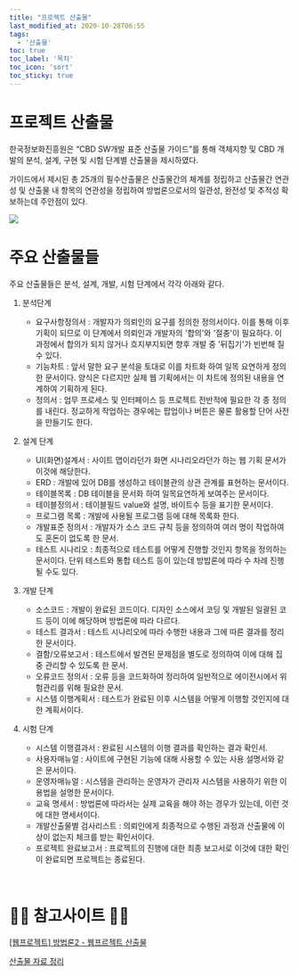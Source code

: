 ```yaml
---
title: "프로젝트 산출물"
last_modified_at: 2020-10-28T06:55
tags: 
  - '산출물'
toc: true
toc_label: '목차'
toc_icon: 'sort'
toc_sticky: true
---
```



# 프로젝트 산출물



한국정보화진흥원은 “CBD SW개발 표준 산출물 가이드”를 통해 객체지향 및 CBD 개발의 분석, 설계, 구현 및 시험 단계별 산출물을 제시하였다. 

가이드에서 제시된 총 25개의 필수산출물은 산출물간의 체계를 정립하고 산출물간 연관성 및 산출물 내 항목의 연관성을 정립하여 방법론으로서의 일관성, 완전성 및 추적성 확보하는데 주안점이 있다.


![](https://images.velog.io/images/gillog/post/370f947a-fd62-4236-b41b-d9eac4f53bb4/img1.daumcdn.png)


# 주요 산출물들

주요 산출물들은 분석, 설계, 개발, 시험 단계에서 각각 아래와 같다.


1. 분석단계

   - 요구사항정의서
        : 개발자가 의뢰인의 요구를 정의한 정의서이다.
          이를 통해 이후 기획이 되므로 이 단계에서 의뢰인과 개발자의 '합의'와 '절충'이 필요하다.
          이 과정에서 합의가 되지 않거나 흐지부지되면 향후 개발 중 '뒤집기'가 빈번해 질 수 있다.
   - 기능차트
        : 앞서 말한 요구 분석을 토대로 이를 차트화 하여 일목 요연하게 정의한 문서이다.
          양식은 다르지만 실제 웹 기획에서는 이 차트에 정의된 내용을 연계하여 기획하게 된다.
   - 정의서
        : 업무 프로세스 및 인터페이스 등 프로젝트 전반적에 필요한 각 종 정의를 내린다.
          정교하게 작업하는 경우에는 팝업이나 버튼은 물론 활용할 단어 사전을 만들기도 한다.
       
2. 설계 단계

   - UI(화면)설계서
        : 사이트 맵이라던가 화면 시나리오라던가 하는 웹 기획 문서가 이것에 해당한다. 
   - ERD
        : 개발에 있어 DB를 생성하고 테이블관의 상관 관계를 표현하는 문서이다.
   - 테이블목록
        : DB 테이블을 문서화 하여 일목요연하게 보여주는 문서이다.
   - 테이블정의서
        : 테이블필드 value와 설명, 바이트수 등을 표기한 문서이다.
   - 프로그램 목록
        : 개발에 사용될 프로그램 등에 대해 목록화 한다. 
   - 개발표준 정의서
        : 개발자가 소스 코드 규칙 등을 정의하여 여러 명이 작업하여도 혼돈이 없도록 한 문서.
   - 테스트 시나리오
        : 최종적으로 테스트를 어떻게 진행할 것인지 항목을 정의하는 문서이다.
          단위 테스트와 통합 테스트 등이 있는데 방밥론에 따라 수 차례 진행 될 수도 있다.

3. 개발 단계

   - 소스코드
        : 개발이 완료된 코드이다.
          디자인 소스에서 코딩 및 개발된 일괄된 코드 등이 이에 해당하며 방법론에 따라 다르다.
   - 테스트 결과서
        : 테스트 시나리오에 따라 수행한 내용과 그에 따른 결과를 정리한 문서이다.
   - 결함/오류보고서
        : 테스트에서 발견된 문제점을 별도로 정의하여 이에 대해 집중 관리할 수 있도록 한 문서.
   - 오류코드 정의서
        : 오류 등을 코드화하여 정리하여 일반적으로 에이전시에서 위험관리를 위해 필요한 문서.
   - 시스템 이행계획서
        : 테스트가 완료된 이후 시스템을 어떻게 이행할 것인지에 대한 계획서이다.

4. 시험 단계

   - 시스템 이행결과서
        : 완료된 시스템의 이행 결과를 확인하는 결과 확인서.
   - 사용자매뉴얼
        : 사이트에 구현된 기능에 대해 사용할 수 있는 사용 설명서와 같은 문서이다.
   - 운영자매뉴얼
        : 시스템을 관리하는 운영자가 관리자 시스템을 사용하기 위한 이용법을 설명한 문서이다.
   - 교육 명세서
        : 방법론에 따라서는 실제 교육을 해야 하는 경우가 있는데, 이런 것에 대한 명세서이다.
   - 개발산출물별 검사리스트
        : 의뢰인에게 최종적으로 수행된 과정과 산출물에 이상이 없는지 체크를 받는 확인서이다.
   - 프로젝트 완료보고서
      : 프로젝트의 진행에 대한 최종 보고서로 이것에 대한 확인이 완료되면 프로젝트는 종료된다.


<br>

# 🙆‍♂️ 참고사이트 🙇‍♂️

[[웹프로젝트] 방법론2 - 웹프르젝트 산출물](https://openfruits.tistory.com/entry/%EC%9B%B9%ED%94%84%EB%A1%9C%EC%A0%9D%ED%8A%B8-%EB%B0%A9%EB%B2%95%EB%A1%A02-%EC%9B%B9%ED%94%84%EB%A5%B4%EC%A0%9D%ED%8A%B8-%EC%82%B0%EC%B6%9C%EB%AC%BC)

[산출물 자료 정리](https://chlee129.tistory.com/entry/%EC%82%B0%EC%B6%9C%EB%AC%BC-%EC%9E%90%EB%A3%8C-%EC%A0%95%EB%A6%AC)

[]()

[]()

[]()

[]()